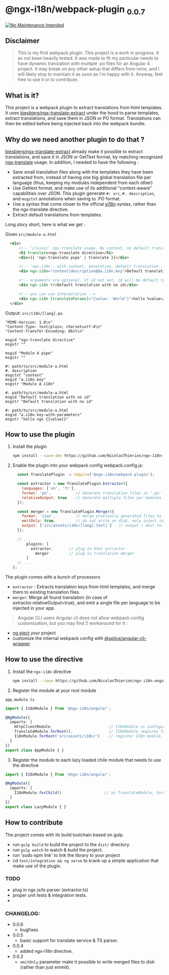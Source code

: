# @ngx-i18n/webpack-plugin <sub>0.0.7</sub>
[![No Maintenance Intended](http://unmaintained.tech/badge.svg)](http://unmaintained.tech/)

## Disclaimer
> This is my first webpack plugin. This project is a work in progress. It as not been heavily tested.
It was made to fit my particular needs to have dynamic translation with multiple .po files for an Angular 4 project.
It may break on any other setup that differs from mine, and I will likely stop to maintain it as soon as I'm happy with it.
Anyway, feel free to use it or to contribute.

## What is it?
This project is a webpack plugin to extract translations from html templates.
It uses [biesbjerg/ngx-translate-extract](https://github.com/biesbjerg/ngx-translate-extract)
under the hood to parse templates, extract translations, and save them in JSON or PO format.
Translations can then be edited before being injected back into the webpack bundle.

## Why do we need another plugin to do that ?
[biesbjerg/ngx-translate-extract](https://github.com/biesbjerg/ngx-translate-extract) already make it possible to extract
translations, and save it in JSON or GetText format, by matching recognized [ngx-translate](https://github.com/ngx-translate) usage.
In addition, I needed to have the following :
 - Save small translation files along with the templates they have been extracted from, instead of having one big global translation file per language
   (thus, keeping my modules independent from each other)
 - Use Gettext format, and make use of its additional "context-aware" capabilities over JSON.
   This plugin generate `#: src`, `#. description`, and `msgctxt` annotations when saving to .PO format.
 - Use a syntax that come closer to the official [xi18n](https://github.com/angular/angular-cli/wiki/xi18n) syntax, rather than the ngx-translate directive.
 - Extract default translations from templates.

Long story short, here is what we get :

Given `src/module-a.html`
```html
  <div>
      <!-- 'classic' ngx-translate usage. No context, no default translation extraction -->
      <h1 translate>ngx-translate directive</h1>
      <div>{{ 'ngx-translate pipe' | translate }}</div>

      <!-- 'ngx-i18n', with context, annotation, default translation... -->
      <div ngx-i18n="context|description@@a.i18n.key">Default translation</div>

      <!-- arguments are optional. If id not set, id will be default translation -->
      <div ngx-i18n tr>Default translation with no id</div>

      <!-- you can use interpolation -->
      <div ngx-i18n [translateParams]="{value: 'World'}">hello %value</div>
  </div>
```

Output: `src/i18n/[lang].po`
```po
"MIME-Version: 1.0\n"
"Content-Type: text/plain; charset=utf-8\n"
"Content-Transfer-Encoding: 8bit\n"

msgid "ngx-translate directive"
msgstr ""

msgid "Module A pipe"
msgstr ""

#: path/to/src/module-a.html
#. description
msgctxt "context"
msgid "a.i18n.key"
msgstr "Module A i18n"

#: path/to/src/module-a.html
msgid "Default translation with no id"
msgstr "Default translation with no id"

#: path/to/src/module-a.html
msgid "a.i18n.key-with-parameters"
msgstr "hello ngx {{value}}"
```

## How to use the plugin
1. Install the plugin
    ```sh
    npm install --save-dev https://github.com/NicolasThierion/ngx-i18n-webpack-plugin.git#0.0.6
    ```
2. Enable the plugin into your webpack config
webpack.config.js:
    ```js
      const TranslatePlugin  = require('@ngx-i18n/webpack-plugin');

      const extractor = new TranslatePlugin.Extractor({
        languages: ['en', 'fr'],
        format: 'po',           // Generate translation files in '.po' format
        relativeOutput: true    // Generate multiple files per modules (each folder contains its own 'i18n/xx.po' files)
      });

      const merger = new TranslatePlugin.Merger({
        format: 'json',         // merge previously generated files to a single json
        emitOnly: true,         // do not write on disk, only inject into the webpack bundle
        output: ['src/assets/i18n/[lang].[ext]']   // output / emit to default path, which actually is default value.
      });

      // ...
          plugins: [
            extractor,       // plug in html extractor
              merger         // plug in translation merger
          ]
      // ...
    };
    ```
The plugin comes with a bunch of processors
- `extractor` : Extracts translation keys from html templates, and merge them to existing translation files.
- `merger`: Merge all found translation (in case of extractor.relativeOutput=true), and emit a single file per language to be injected in your app.

> Angular CLI users
Angular cli does not allow webpack config customization, but you may find 2 workaround for it :
 - [ng eject](https://github.com/angular/angular-cli/wiki/eject) your project
 - customize the internal webpack config with [@splice/angular-cli-wrapper ](https://www.npmjs.com/package/@splice/angular-cli-wrapper)

## How to use the directive
1. Install the `ngx-i18n` directive
    ```sh
    npm install --save https://github.com/NicolasThierion/ngx-i18n-angular.git#0.0.7
    ```

2. Register the module at your root module

`app.module.ts`
```ts
import { I18nModule } from '@ngx-i18n/angular';

@NgModule({
  imports: [
    HttpClientModule,                         // I18nModule is configured to work with a preconfigured Http Loader, which rely on this.
    TranslateModule.forRoot(),                // I18nModule requires TranslateModule to be loaded globally.
    I18nModule.forRoot('src/assets/i18n/')    // register I18n module, specifying path to translations.
  ]
})
export class AppModule { }
```

3. Register the module to each lazy loaded chile module that needs to use the directive

```ts
import { I18nModule } from '@ngx-i18n/angular';

@NgModule({
  imports: [
    I18nModule.forChild()                   // as TranslateModule, forChild is needed for async modules
  ]
})
export class LazyModule { }
```

## How to contribute
The project comes with its build toolchain based on gulp.
 - run `gulp build` to build the project to the `dist/` directory.
 - run `gulp watch` to watch & build the project.
 - run 'sudo npm link' to link the library to your project
 - cd `test/integration && ng serve` to krank up a simple application that make use of the plugin.

### TODO
- plug in ngx js/ts parser (extractor.ts)
- proper unit tests & integration tests.
-

### CHANGELOG:
 -  0.0.6
    - bugfixes
 -  0.0.5
    - basic support for translate service & TS parser.
 -  0.0.4
    - added ngx-i18n directive.
 -  0.0.3 
    - `emitOnly` parameter make it possible to write merged files to disk (rather than just emmit).
